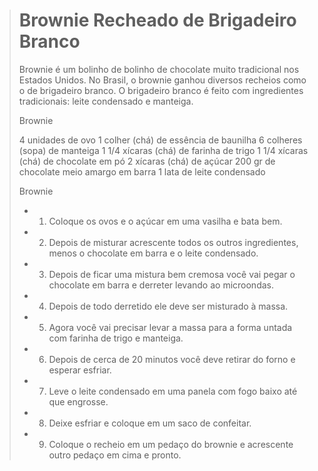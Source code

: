 
> # Brownie Recheado de Brigadeiro Branco
>
>Brownie é um bolinho de bolinho de chocolate muito tradicional nos Estados Unidos. No Brasil, o brownie ganhou diversos recheios como o de brigadeiro branco. O brigadeiro branco é feito com ingredientes tradicionais: leite condensado e manteiga.
>
> Brownie
>
> 4 unidades de ovo
> 1 colher (chá) de essência de baunilha
> 6 colheres (sopa) de manteiga
> 1 1/4 xícaras (chá) de farinha de trigo
> 1 1/4 xícaras (chá) de chocolate em pó
> 2 xícaras (chá) de açúcar
> 200 gr de chocolate meio amargo em barra
> 1 lata de leite condensado
>
> Brownie
>
> - 1. Coloque os ovos e o açúcar em uma vasilha e bata bem.
>
> - 2. Depois de misturar acrescente todos os outros ingredientes, menos o chocolate em barra e o leite condensado.
>
> - 3. Depois de ficar uma mistura bem cremosa você vai pegar o chocolate em barra e derreter levando ao microondas.
>
> - 4. Depois de todo derretido ele deve ser misturado à massa.
>
> - 5. Agora você vai precisar levar a massa para a forma untada com farinha de trigo e manteiga.
>
> - 6. Depois de cerca de 20 minutos você deve retirar do forno e esperar esfriar.
>
> - 7. Leve o leite condensado em uma panela com fogo baixo até que engrosse.
>
> - 8. Deixe esfriar e coloque em um saco de confeitar.
>
> - 9. Coloque o recheio em um pedaço do brownie e acrescente outro pedaço em cima e pronto.
>
